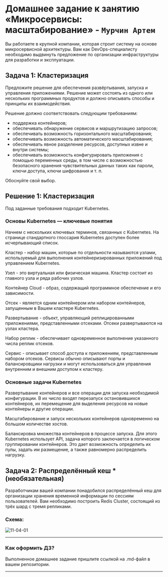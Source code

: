 
# Домашнее задание к занятию «Микросервисы: масштабирование» - `Мурчин Артем`

Вы работаете в крупной компании, которая строит систему на основе микросервисной архитектуры.
Вам как DevOps-специалисту необходимо выдвинуть предложение по организации инфраструктуры для разработки и эксплуатации.

## Задача 1: Кластеризация

Предложите решение для обеспечения развёртывания, запуска и управления приложениями.
Решение может состоять из одного или нескольких программных продуктов и должно описывать способы и принципы их взаимодействия.

Решение должно соответствовать следующим требованиям:
- поддержка контейнеров;
- обеспечивать обнаружение сервисов и маршрутизацию запросов;
- обеспечивать возможность горизонтального масштабирования;
- обеспечивать возможность автоматического масштабирования;
- обеспечивать явное разделение ресурсов, доступных извне и внутри системы;
- обеспечивать возможность конфигурировать приложения с помощью переменных среды, в том числе с возможностью безопасного хранения чувствительных данных таких как пароли, ключи доступа, ключи шифрования и т. п.

Обоснуйте свой выбор.

## Решение 1: Кластеризация

Под заданные требования подходит Kubernetes.

### Основы Kubernetes — ключевые понятия

Начнем с нескольких ключевых терминов, связанных с Kubernetes. На странице стандартного глоссария Kubernetes доступен более исчерпывающий список.

Кластер - набор машин, которые по отдельности называются узлами, используемый для выполнения контейнеризированных приложений под управлением Kubernetes.

Узел - это виртуальная или физическая машина. Кластер состоит из главного узла и ряда рабочих узлов.

Контейнер Cloud - образ, содержащий программное обеспечение и его зависимости.

Отсек - является одним контейнером или набором контейнеров, запущенным в Вашем кластере Kubernetes.

Развертывание - объект, управляющий реплицированными приложениями, представленными отсеками. Отсеки развертываются на узлах кластера.

Набор реплик - обеспечивает одновременное выполнение указанного числа реплик отсеков.

Сервис - описывает способ доступа к приложениям, представленным набором отсеков. Сервисы обычно описывают порты и балансировщики нагрузки и могут использоваться для управления внутренним и внешним доступом к кластеру.

### Основные задачи Kubernetes

Развертывание контейнеров и все операции для запуска необходимой конфигурации. В их число входят перезапуск остановившихся контейнеров, их перемещение для выделения ресурсов на новые контейнеры и другие операции.

Масштабирование и запуск нескольких контейнеров одновременно на большом количестве хостов.

Балансировка множества контейнеров в процессе запуска. Для этого Kubernetes использует API, задача которого заключается в логическом группировании контейнеров. Это дает возможность определить их пулы, задать им размещение, а также равномерно распределить нагрузку.

## Задача 2: Распределённый кеш * (необязательная)

Разработчикам вашей компании понадобился распределённый кеш для организации хранения временной информации по сессиям пользователей.
Вам необходимо построить Redis Cluster, состоящий из трёх шард с тремя репликами.

### Схема:

![11-04-01](https://user-images.githubusercontent.com/1122523/114282923-9b16f900-9a4f-11eb-80aa-61ed09725760.png)

---

### Как оформить ДЗ?

Выполненное домашнее задание пришлите ссылкой на .md-файл в вашем репозитории.

---
